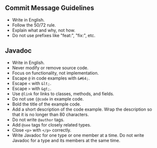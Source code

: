 ## Commit Message Guidelines

- Write in English.
- Follow the 50/72 rule.
- Explain what and why, not how.
- Do not use prefixes like "feat:", "fix:", etc.

## Javadoc

- Write in English.
- Never modify or remove source code.
- Focus on functionality, not implementation.
- Escape `@` in code examples with `&#64;`.
- Escape `<` with `&lt;`.
- Escape `>` with `&gt;`.
- Use `@link` for links to classes, methods, and fields.
- Do not use `{@code` in example code.
- Bold the title of the example code.
- Add a short description of the code example. Wrap the description so that it is no longer than 80 characters.
- Do not write `@author` tags.
- Add `@see` tags for closely related types.
- Close `<p>` with `</p>` correctly.
- Write Javadoc for one type or one member at a time. Do not write Javadoc for a type and its members at the same time.
